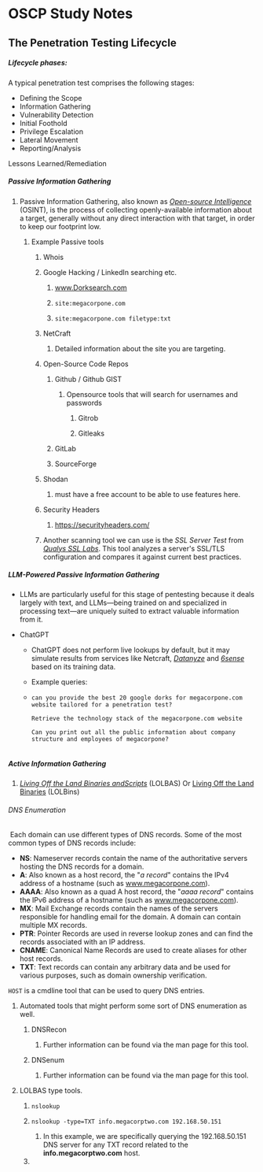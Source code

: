 # OSCP Study Notes

## The Penetration Testing Lifecycle

##### Lifecycle phases:

A typical penetration test comprises the following stages:

- Defining the Scope
- Information Gathering
- Vulnerability Detection
- Initial Foothold
- Privilege Escalation
- Lateral Movement
- Reporting/Analysis

Lessons Learned/Remediation

##### Passive Information Gathering

1. Passive Information Gathering, also known as [*Open-source
   Intelligence*](https://osintframework.com/) (OSINT), is the process of collecting openly-available information about a target, generally without any direct interaction with that target, in order to keep our footprint low.
   
   1. Example Passive tools
      
      1. Whois
      
      2. Google Hacking / LinkedIn searching etc.
         
         1. www.Dorksearch.com 
         
         2. `site:megacorpone.com`
         
         3. `site:megacorpone.com filetype:txt`
      
      3. NetCraft
         
         1. Detailed information about the site you are targeting. 
      
      4. Open-Source Code Repos
         
         1. Github / Github GIST
            
            1. Opensource tools that will search for usernames and passwords
               
               1. Gitrob
               
               2. Gitleaks
         
         2. GitLab
         
         3. SourceForge
      
      5. Shodan
         
         1. must have a free account to be able to use features here. 
      
      6. Security Headers
         
         1. https://securityheaders.com/
      
      7. Another scanning tool we can use is the *SSL Server Test* from [*Qualys SSL Labs*](https://www.ssllabs.com/ssltest/). This tool analyzes a server's SSL/TLS configuration and compares it against current best practices.

##### LLM-Powered Passive Information Gathering

* LLMs are particularly useful for this stage of pentesting because it
  deals largely with text, and LLMs—being trained on and specialized in
  processing text—are uniquely suited to extract valuable information
  from it.

* ChatGPT
  
  * ChatGPT does not perform live lookups by default,
    but it may simulate results from services like
    Netcraft, [*Datanyze*](https://www.datanyze.com/) and [*6sense*](https://6sense.com/company/mega-corp-one/5ba6667c7c866613751401d1?utm_source=chatgpt.com) based on its training data.
  
  * Example queries:
  
  * ```
    can you provide the best 20 google dorks for megacorpone.com website tailored for a penetration test?
    
    Retrieve the technology stack of the megacorpone.com website
    
    Can you print out all the public information about company structure and employees of megacorpone?
    
    
    ```

##### Active Information Gathering

1. [*Living Off the Land Binaries andScripts*](https://lolbas-project.github.io/) (LOLBAS) Or [Living Off the Land Binaries](https://www.hhs.gov/sites/default/files/living-off-land-attacks-tlpclear.pdf) (LOLBins)

###### DNS Enumeration

 Each domain can use different types of DNS records. Some of the most
common types of DNS records include:

- **NS**: Nameserver records contain the name of the authoritative
  servers hosting the DNS records for a domain.
- **A**: Also known as a host record, the "*a record*" contains the IPv4
  address of a hostname (such as www.megacorpone.com).
- **AAAA**: Also known as a quad A host record, the "*aaaa record*"
  contains the IPv6 address of a hostname (such as www.megacorpone.com).
- **MX**: Mail Exchange records contain the names of the servers
  responsible for handling email for the domain. A domain can contain
  multiple MX records.
- **PTR**: Pointer Records are used in reverse lookup zones and can
  find the records associated with an IP address.
- **CNAME**: Canonical Name Records are used to create aliases for
  other host records.
- **TXT**: Text records can contain any arbitrary data and be used
  for various purposes, such as domain ownership verification.

`HOST` is a cmdline tool that can be used to query DNS entries. 

1. Automated tools that might perform some sort of DNS enumeration as well. 
   
   1. DNSRecon
      
      1. Further information can be found via the man page for this tool. 
   
   2. DNSenum
      
      1. Further information can be found via the man page for this tool.

2. LOLBAS type tools. 
   
   1. `nslookup`
   
   2. `nslookup -type=TXT info.megacorptwo.com 192.168.50.151`
      
      1. In this example, we are specifically querying the 192.168.50.151 DNS
         server for any TXT record related to the **info.megacorptwo.com** host.
   
   3. 

